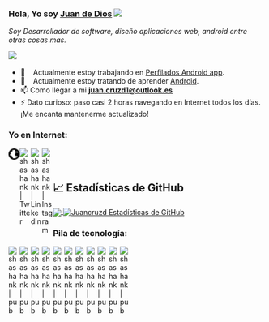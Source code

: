 ### Hola, Yo soy [Juan de Dios](https://Juancruzd.github.io/) <img src="https://media.giphy.com/media/hvRJCLFzcasrR4ia7z/giphy.gif" width="25px">

*Soy Desarrollador de software, diseño aplicaciones web, android entre otras cosas mas.*
<!--
**Ratheshprabakar/Ratheshprabakar** is a ✨ _special_ ✨ repository because its `README.md` (this file) appears on your GitHub profile.
-->

![](https://komarev.com/ghpvc/?username=Juancruzd&color=brightgreen&style=flat)

- 🔭 &nbsp;&nbsp; Actualmente estoy trabajando en [Perfilados Android app](https://play.google.com/store/apps/details?id=com.perfilados).
- 🌱 &nbsp;&nbsp; Actualmente estoy tratando de aprender [Android](https://developer.android.com/). 
- 📫 Como llegar a mi **juan.cruzd1@outlook.es**
- ⚡ Dato curioso: paso casi 2 horas navegando en Internet todos los días. ¡Me encanta mantenerme actualizado!
 

### Yo en Internet:

[<img align="left" alt="Juancruzd.github.io" width="22px" src="https://raw.githubusercontent.com/iconic/open-iconic/master/svg/globe.svg" />][website]
[<img align="left" alt="shashank | Twitter" width="22px" src="https://cdn.jsdelivr.net/npm/simple-icons@v3/icons/twitter.svg" />][twitter]
[<img align="left" alt="shashank | LinkedIn" width="22px" src="https://cdn.jsdelivr.net/npm/simple-icons@v3/icons/linkedin.svg" />][linkedin]
[<img align="left" alt="shashank | Instagram" width="22px" src="https://cdn.jsdelivr.net/npm/simple-icons@v3/icons/instagram.svg" />][instagram]

<br />
<br />


## &#x1f4c8; Estadísticas de GitHub

<a href="https://github.com/Juancruzd/Juancruzd">
  <img align="center" src="https://github-readme-stats.vercel.app/api/top-langs/?username=Juancruzd&hide=java,html&title_color=ffffff&text_color=c9cacc&icon_color=2bbc8a&bg_color=1d1f21" />
</a>
<a href="https://github.com/Juancruzd/Juancruzd">
  <img align="center" src="https://github-readme-stats.vercel.app/api?username=Juancruzd&show_icons=true&line_height=27&count_private=true&title_color=ffffff&text_color=c9cacc&icon_color=2bbc8a&bg_color=1d1f21" alt="Juancruzd Estadísticas de GitHub" />
</a>


### Pila de tecnología:

[<img align="left" alt="shashank | pub" width="22px" src="https://cdn.jsdelivr.net/npm/simple-icons@v3/icons/android.svg" />][website]
[<img align="left" alt="shashank | pub" width="22px" src="https://cdn.jsdelivr.net/npm/simple-icons@v3/icons/java.svg" />][website]
[<img align="left" alt="shashank | pub" width="22px" src="https://cdn.jsdelivr.net/npm/simple-icons@v3/icons/kotlin.svg" />][website]
[<img align="left" alt="shashank | pub" width="22px" src="https://cdn.jsdelivr.net/npm/simple-icons@v3/icons/gradle.svg" />][website]
[<img align="left" alt="shashank | pub" width="22px" src="https://cdn.jsdelivr.net/npm/simple-icons@v3/icons/flutter.svg" />][website]
[<img align="left" alt="shashank | pub" width="22px" src="https://cdn.jsdelivr.net/npm/simple-icons@v3/icons/dart.svg" />][website]
[<img align="left" alt="shashank | pub" width="22px" src="https://cdn.jsdelivr.net/npm/simple-icons@v3/icons/jekyll.svg" />][website]
[<img align="left" alt="shashank | pub" width="22px" src="https://cdn.jsdelivr.net/npm/simple-icons@v3/icons/hugo.svg" />][website]
[<img align="left" alt="shashank | pub" width="22px" src="https://cdn.jsdelivr.net/npm/simple-icons@v3/icons/git.svg" />][website]
[<img align="left" alt="shashank | pub" width="22px" src="https://cdn.jsdelivr.net/npm/simple-icons@v3/icons/python.svg" />][website]
[<img align="left" alt="shashank | pub" width="22px" src="https://cdn.jsdelivr.net/npm/simple-icons@v3/icons/figma.svg" />][website]

[website]: Juancruzd.github.io
[twitter]: https://twitter.com/JuandeDiosCruz_
[instagram]: https://www.instagram.com/juanddcruz/
[linkedin]: https://www.linkedin.com/in/juan-de-dios-guadalupe-cruz-delgado/

